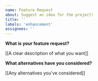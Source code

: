 ```yaml
---
name: Feature Request
about: Suggest an idea for the project!
title: ''
labels: 'enhancement'
assignees: ''
---
```


<!-- ⚠️ BEFORE you submit an issue, please check if a similar issue already exists -->


**What is your feature request?**

[[A clear description of what you want]]


**What alternatives have you considered?**

[[Any alternatives you've considered]]
